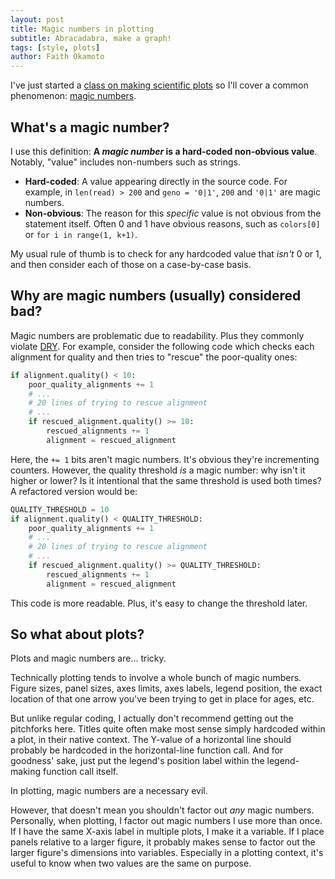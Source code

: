 ```yaml
---
layout: post
title: Magic numbers in plotting
subtitle: Abracadabra, make a graph!
tags: [style, plots]
author: Faith Okamoto
---
```


I've just started a [class on making scientific plots][BME263] so I'll cover
a common phenomenon: [magic numbers][MagicNumbers].

## What's a magic number?

I use this definition: **A _magic number_ is a hard-coded non-obvious value**.
Notably, "value" includes non-numbers such as strings.

* **Hard-coded**: A value appearing directly in the source code. For example, in
`len(read) > 200` and `geno = '0|1'`, `200` and `'0|1'` are magic numbers.
* **Non-obvious**: The reason for this *specific* value is not obvious from the
statement itself. Often 0 and 1 have obvious reasons, such as `colors[0]` or
`for i in range(1, k+1)`.

My usual rule of thumb is to check for any hardcoded value that *isn't* 0 or 1,
and then consider each of those on a case-by-case basis.

## Why are magic numbers (usually) considered bad?

Magic numbers are problematic due to readability. Plus they commonly violate
[DRY][DRYBlog]. For example, consider the following code which checks each
alignment for quality and then tries to "rescue" the poor-quality ones:

```python
if alignment.quality() < 10:
    poor_quality_alignments += 1
    # ...
    # 20 lines of trying to rescue alignment
    # ...
    if rescued_alignment.quality() >= 10:
        rescued_alignments += 1
        alignment = rescued_alignment
```

Here, the `+= 1` bits aren't magic numbers. It's obvious they're incrementing
counters. However, the quality threshold *is* a magic number: why isn't it
higher or lower? Is it intentional that the same threshold is used both times? A
refactored version would be:

```python
QUALITY_THRESHOLD = 10
if alignment.quality() < QUALITY_THRESHOLD:
    poor_quality_alignments += 1
    # ...
    # 20 lines of trying to rescue alignment
    # ...
    if rescued_alignment.quality() >= QUALITY_THRESHOLD:
        rescued_alignments += 1
        alignment = rescued_alignment
```

This code is more readable. Plus, it's easy to change the threshold later.

## So what about plots?

Plots and magic numbers are... tricky.

Technically plotting tends to involve a whole bunch of magic numbers. Figure
sizes, panel sizes, axes limits, axes labels, legend position, the exact
location of that one arrow you've been trying to get in place for ages, etc.

But unlike regular coding, I actually don't recommend getting out the pitchforks
here. Titles quite often make most sense simply hardcoded within a plot, in
their native context. The Y-value of a horizontal line should probably be
hardcoded in the horizontal-line function call. And for goodness' sake, just
put the legend's position label within the legend-making function call itself.

In plotting, magic numbers are a necessary evil.

However, that doesn't mean you shouldn't factor out *any* magic numbers. 
Personally, when plotting, I factor out magic numbers I use more than once. If I
have the same X-axis label in multiple plots, I make it a variable. If I place
panels relative to a larger figure, it probably makes sense to factor out the
larger figure's dimensions into variables. Especially in a plotting context,
it's useful to know when two values are the same on purpose.

[BME263]: https://courses.engineering.ucsc.edu/courses/bme263
[DRYBlog]: https://faithokamoto.github.io/2025-03-14-dont-repeat-yourself/
[MagicNumbers]: https://stackoverflow.com/questions/47882/what-are-magic-numbers-and-why-do-some-consider-them-bad